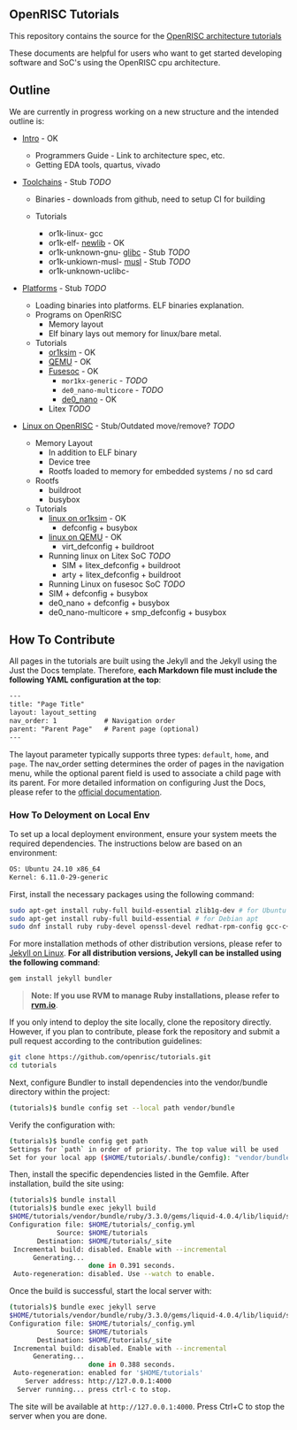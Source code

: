 ## OpenRISC Tutorials

This repository contains the source for the [OpenRISC architecture tutorials](https://openrisc.io/tutorials/)

These documents are helpful for users who want to get started
developing software and SoC's using the OpenRISC cpu architecture.

## Outline

We are currently in progress working on a new structure
and the intended outline is:

 - [Intro](https://openrisc.io/tutorials/) - OK
   - Programmers Guide - Link to architecture spec, etc.
   - Getting EDA tools, quartus, vivado

 - [Toolchains](https://openrisc.io/tutorials/toolchains.html) - Stub *TODO*
   - Binaries - downloads from github, need to setup CI for building

   - Tutorials
     - or1k-linux-          gcc
     - or1k-elf-            [newlib](https://openrisc.io/tutorials/newlib.html) - OK
     - or1k-unknown-gnu-    [glibc](https://openrisc.io/tutorials/glibc.html) - Stub *TODO*
     - or1k-unkiown-musl-   [musl](https://openrisc.io/tutorials/musl.html) - Stub *TODO*
     - or1k-unknown-uclibc-

 - [Platforms](https://openrisc.io/tutorials/platforms.html) - Stub *TODO*
   - Loading binaries into platforms. ELF binaries explanation.
   - Programs on OpenRISC
     - Memory layout
     - Elf binary lays out memory for linux/bare metal.
   - Tutorials
     - [or1ksim](https://openrisc.io/tutorials/or1ksim/) - OK
     - [QEMU](https://openrisc.io/tutorials/platform/qemu.html) - OK
     - [Fusesoc](https://openrisc.io/tutorials/fusesoc.html) - OK
       - `mor1kx-generic` - *TODO*
       - `de0_nano-multicore` - *TODO*
       - [de0_nano](https://openrisc.io/tutorials/de0_nano/) - OK
     - Litex *TODO*

  - [Linux on OpenRISC](https://openrisc.io/tutorials/docs/Linux.html) - Stub/Outdated move/remove? *TODO*
    - Memory Layout
      - In addition to ELF binary
      - Device tree
      - Rootfs loaded to memory for embedded systems / no sd card
    - Rootfs
      - buildroot
      - busybox
    - Tutorials
      - [linux on or1ksim](https://openrisc.io/tutorials/docs/linux-on-or1ksim.html) - OK
        - defconfig + busybox
      - [linux on QEMU](https://openrisc.io/tutorials/docs/linux-on-qemu.html) - OK
        - virt_defconfig + buildroot
      - Running linux on Litex SoC *TODO*
        - SIM + litex_defconfig + buildroot
        - arty + litex_defconfig + buildroot
      -  Running Linux on fusesoc SoC *TODO*
        - SIM + defconfig + busybox
        - de0_nano + defconfig + busybox
        - de0_nano-multicore + smp_defconfig + busybox

## How To Contribute

All pages in the tutorials are built using the Jekyll and the Jekyll using the Just the Docs template. Therefore, **each Markdown file must include the following YAML configuration at the top**:

``` txt
---
title: "Page Title"
layout: layout_setting
nav_order: 1            # Navigation order
parent: "Parent Page"   # Parent page (optional)
---
```

The layout parameter typically supports three types: `default`, `home`, and `page`.
The nav_order setting determines the order of pages in the navigation menu, while the optional parent field is used to associate a child page with its parent. For more detailed information on configuring Just the Docs, please refer to the [official documentation](https://just-the-docs.com/).

### How To Deloyment on Local Env

To set up a local deployment environment, ensure your system meets the required dependencies. The instructions below are based on an environment:

``` bash
OS: Ubuntu 24.10 x86_64
Kernel: 6.11.0-29-generic
```

First, install the necessary packages using the following command:

``` bash
sudo apt-get install ruby-full build-essential zlib1g-dev # for Ubuntu apt
sudo apt-get install ruby-full build-essential # for Debian apt
sudo dnf install ruby ruby-devel openssl-devel redhat-rpm-config gcc-c++ @development-tools # for Fedora dnf
```

For more installation methods of other distribution versions, please refer to [Jekyll on Linux](https://jekyllrb.com/docs/installation/other-linux/). **For all distribution versions, Jekyll can be installed using the following command**:

``` bash
gem install jekyll bundler
```

> **Note: If you use RVM to manage Ruby installations, please refer to [rvm.io](https://rvm.io/)**.

If you only intend to deploy the site locally, clone the repository directly. However, if you plan to contribute, please fork the repository and submit a pull request according to the contribution guidelines:

``` bash
git clone https://github.com/openrisc/tutorials.git
cd tutorials
```

Next, configure Bundler to install dependencies into the vendor/bundle directory within the project:

``` bash
(tutorials)$ bundle config set --local path vendor/bundle
```

Verify the configuration with:

``` bash
(tutorials)$ bundle config get path
Settings for `path` in order of priority. The top value will be used
Set for your local app ($HOME/tutorials/.bundle/config): "vendor/bundle"
```

Then, install the specific dependencies listed in the Gemfile. After installation, build the site using:

``` bash
(tutorials)$ bundle install
(tutorials)$ bundle exec jekyll build
$HOME/tutorials/vendor/bundle/ruby/3.3.0/gems/liquid-4.0.4/lib/liquid/standardfilters.rb:2: warning: bigdecimal was loaded from the standard library, but will no longer be part of the default gems since Ruby 3.4.0. Add bigdecimal to your Gemfile or gemspec. Also contact author of liquid-4.0.4 to add bigdecimal into its gemspec.
Configuration file: $HOME/tutorials/_config.yml
            Source: $HOME/tutorials
       Destination: $HOME/tutorials/_site
 Incremental build: disabled. Enable with --incremental
      Generating... 
                    done in 0.391 seconds.
 Auto-regeneration: disabled. Use --watch to enable.
```

Once the build is successful, start the local server with:

``` bash
(tutorials)$ bundle exec jekyll serve
$HOME/tutorials/vendor/bundle/ruby/3.3.0/gems/liquid-4.0.4/lib/liquid/standardfilters.rb:2: warning: bigdecimal was loaded from the standard library, but will no longer be part of the default gems since Ruby 3.4.0. Add bigdecimal to your Gemfile or gemspec. Also contact author of liquid-4.0.4 to add bigdecimal into its gemspec.
Configuration file: $HOME/tutorials/_config.yml
            Source: $HOME/tutorials
       Destination: $HOME/tutorials/_site
 Incremental build: disabled. Enable with --incremental
      Generating... 
                    done in 0.388 seconds.
 Auto-regeneration: enabled for '$HOME/tutorials'
    Server address: http://127.0.0.1:4000
  Server running... press ctrl-c to stop.
```

The site will be available at `http://127.0.0.1:4000`. Press Ctrl+C to stop the server when you are done.
